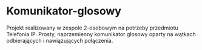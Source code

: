 # Komunikator-glosowy
Projekt realizowany w zespole 2-osobowym na potrzeby przedmiotu Telefonia IP. Prosty, naprzemienny komunikator głosowy oparty na wątkach odbierających i nawiązujących połączenia.
